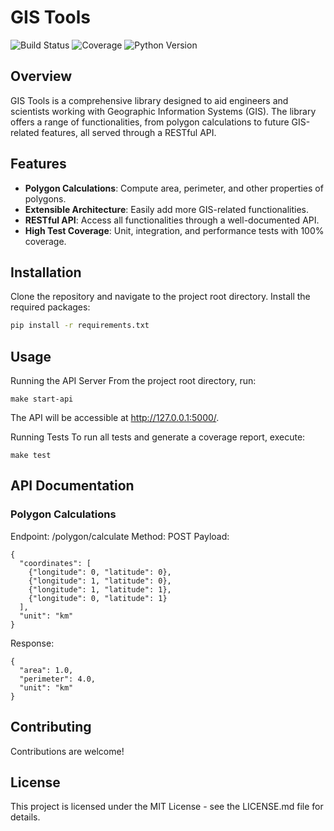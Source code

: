 # GIS Tools

![Build Status](https://img.shields.io/badge/build-passing-brightgreen)
![Coverage](https://img.shields.io/badge/coverage-100%25-brightgreen)
![Python Version](https://img.shields.io/badge/python-3.8-blue)

## Overview

GIS Tools is a comprehensive library designed to aid engineers and scientists working with Geographic Information Systems (GIS). The library offers a range of functionalities, from polygon calculations to future GIS-related features, all served through a RESTful API.

## Features

- **Polygon Calculations**: Compute area, perimeter, and other properties of polygons.
- **Extensible Architecture**: Easily add more GIS-related functionalities.
- **RESTful API**: Access all functionalities through a well-documented API.
- **High Test Coverage**: Unit, integration, and performance tests with 100% coverage.

## Installation

Clone the repository and navigate to the project root directory. Install the required packages:

```bash
pip install -r requirements.txt
```

## Usage

Running the API Server
From the project root directory, run:
```
make start-api
```

The API will be accessible at http://127.0.0.1:5000/.

Running Tests
To run all tests and generate a coverage report, execute:
```
make test
```

## API Documentation

### Polygon Calculations
Endpoint: /polygon/calculate
Method: POST
Payload:

```
{
  "coordinates": [
    {"longitude": 0, "latitude": 0},
    {"longitude": 1, "latitude": 0},
    {"longitude": 1, "latitude": 1},
    {"longitude": 0, "latitude": 1}
  ],
  "unit": "km"
}
```
Response:
```
{
  "area": 1.0,
  "perimeter": 4.0,
  "unit": "km"
}
```

## Contributing
Contributions are welcome! 

## License
This project is licensed under the MIT License - see the LICENSE.md file for details.
